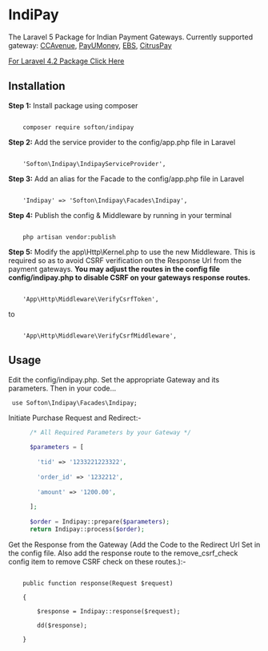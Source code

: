 # IndiPay
The Laravel 5 Package for Indian Payment Gateways. Currently supported gateway: <a href="http://www.ccavenue.com/">CCAvenue</a>, <a href="https://www.payumoney.com/">PayUMoney</a>, <a href="https://www.ebs.in">EBS</a>, <a href="http://www.citruspay.com/">CitrusPay</a>

<a href="https://github.com/softon/indipay/tree/laravel4">For Laravel 4.2 Package Click Here</a>

<h2>Installation</h2>
<b>Step 1:</b> Install package using composer
<pre><code>
    composer require softon/indipay
</pre></code>

<b>Step 2:</b> Add the service provider to the config/app.php file in Laravel
<pre><code>
    'Softon\Indipay\IndipayServiceProvider',
</pre></code>

<b>Step 3:</b> Add an alias for the Facade to the config/app.php file in Laravel
<pre><code>
    'Indipay' => 'Softon\Indipay\Facades\Indipay',
</pre></code>

<b>Step 4:</b> Publish the config & Middleware by running in your terminal
<pre><code>
    php artisan vendor:publish
</pre></code>

<b>Step 5:</b> Modify the app\Http\Kernel.php to use the new Middleware. 
This is required so as to avoid CSRF verification on the Response Url from the payment gateways.
<b>You may adjust the routes in the config file config/indipay.php to disable CSRF on your gateways response routes.</b>
<pre><code>
    'App\Http\Middleware\VerifyCsrfToken',
</pre></code>
to
<pre><code>
    'App\Http\Middleware\VerifyCsrfMiddleware',
</pre></code>

<h2>Usage</h2>

Edit the config/indipay.php. Set the appropriate Gateway and its parameters. Then in your code... <br>
<pre><code> use Softon\Indipay\Facades\Indipay;  </code></pre>
Initiate Purchase Request and Redirect:-
```php 
      /* All Required Parameters by your Gateway */
      
      $parameters = [
      
        'tid' => '1233221223322',
        
        'order_id' => '1232212',
        
        'amount' => '1200.00',
        
      ];
      
      $order = Indipay::prepare($parameters);
      return Indipay::process($order);
```
Get the Response from the Gateway (Add the Code to the Redirect Url Set in the config file. 
Also add the response route to the remove_csrf_check config item to remove CSRF check on these routes.):-
<pre><code> 
    public function response(Request $request)
    
    {
    
        $response = Indipay::response($request);

        dd($response);
    
    }  
</code></pre>